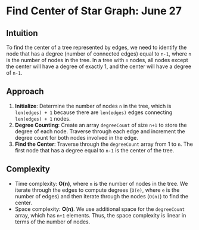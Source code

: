 # Find Center of Star Graph: June 27

## Intuition
To find the center of a tree represented by edges, we need to identify the node that has a degree (number of connected edges) equal to `n-1`, where `n` is the number of nodes in the tree. In a tree with `n` nodes, all nodes except the center will have a degree of exactly 1, and the center will have a degree of `n-1`.

## Approach
1. **Initialize**: Determine the number of nodes `n` in the tree, which is `len(edges) + 1` because there are `len(edges)` edges connecting `len(edges) + 1` nodes.
2. **Degree Counting**: Create an array `degreeCount` of size `n+1` to store the degree of each node. Traverse through each edge and increment the degree count for both nodes involved in the edge.
3. **Find the Center**: Traverse through the `degreeCount` array from 1 to `n`. The first node that has a degree equal to `n-1` is the center of the tree.

## Complexity
- Time complexity: **O(n)**, where `n` is the number of nodes in the tree. We iterate through the edges to compute degrees (`O(e)`, where `e` is the number of edges) and then iterate through the nodes (`O(n)`) to find the center.
- Space complexity: **O(n)**. We use additional space for the `degreeCount` array, which has `n+1` elements. Thus, the space complexity is linear in terms of the number of nodes.